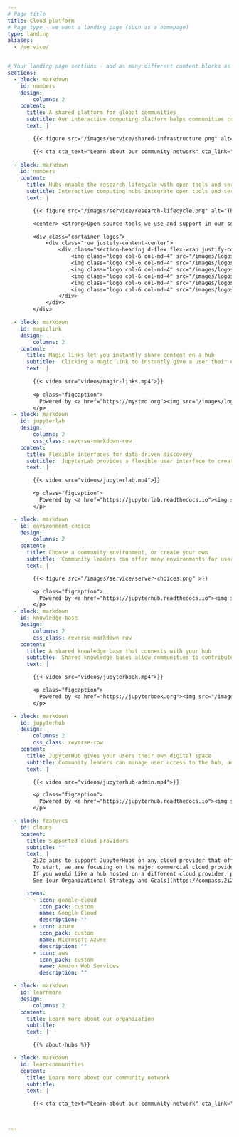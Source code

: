 ```yaml
---
# Page title
title: Cloud platform
# Page type - we want a landing page (such as a homepage)
type: landing
aliases:
  - /service/


# Your landing page sections - add as many different content blocks as you like
sections:
  - block: markdown
    id: numbers
    design:
        columns: 2
    content:
      title: A shared platform for global communities
      subtitle: Our interactive computing platform helps communities create a digital home for data-driven discovery with open tools and services.
      text: |

        {{< figure src="/images/service/shared-infrastructure.png" alt="Serving multiple communities with the same infrastructure.">}}

        {{< cta cta_text="Learn about our community network" cta_link="/communities" cta_new_tab="false" >}}
        
  - block: markdown
    id: numbers
    content:
      title: Hubs enable the research lifecycle with open tools and services
      subtitle: Interactive computing hubs integrate open tools and services to provide a digital home that takes users from learning their first workflows to making discoveries and sharing with others.
      text: |

        {{< figure src="/images/service/research-lifecycle.png" alt="The research lifecycle we enable.">}}

        <center> <strong>Open source tools we use and support in our service. See below for some of the workflows these tools enable.</strong></center>

        <div class="container logos">
            <div class="row justify-content-center">
                <div class="section-heading d-flex flex-wrap justify-content-center col-12 mb-3 text-center">
                    <img class="logo col-6 col-md-4" src="/images/logos/project/jupyterlab.svg" alt="Jupyter Lab logo">
                    <img class="logo col-6 col-md-4" src="/images/logos/project/jupyterhub.svg" alt="Jupyter Hub logo">
                    <img class="logo col-6 col-md-4" src="/images/logos/project/jupyterbook.svg" alt="Jupyter Book logo">
                    <img class="logo col-6 col-md-4" src="/images/logos/project/jupyter.svg" alt="Jupyter logo">
                    <img class="logo col-6 col-md-4" src="/images/logos/project/myst.svg" alt="MyST logo">
                    <img class="logo col-6 col-md-4" src="/images/logos/project/binder.svg" alt="Binder logo">
                </div>
            </div>
        </div>

  - block: markdown
    id: magiclink
    design:
        columns: 2
    content:
      title: Magic links let you instantly share content on a hub
      subtitle:  Clicking a magic link to instantly give a user their own copy of your content so that they can interact and explore in a live environment.
      text: |

        {{< video src="videos/magic-links.mp4">}}
        
        <p class="figcaption">
          Powered by <a href="https://mystmd.org"><img src="/images/logos/project/myst.svg" /></a> and <a href="https://jupyterhub.readthedocs.io"><img src="/images/logos/project/jupyterhub.svg" /></a>
        </p>
  - block: markdown
    id: jupyterlab
    design:
        columns: 2
        css_class: reverse-markdown-row
    content:
      title: Flexible interfaces for data-driven discovery
      subtitle:  JupyterLab provides a flexible user interface to create and explore notebooks, interactive visualizations, and computational narratives.
      text: |

        {{< video src="videos/jupyterlab.mp4">}}

        <p class="figcaption">
          Powered by <a href="https://jupyterlab.readthedocs.io"><img src="/images/logos/project/jupyterlab.svg" /></a> and <a href="https://mystmd.org"><img src="/images/logos/project/myst.svg" /></a> 
        </p>

  - block: markdown
    id: environment-choice
    design:
        columns: 2
    content:
      title: Choose a community environment, or create your own
      subtitle:  Community leaders can offer many environments for users to fit all of their workflows.
      text: |

        {{< figure src="/images/service/server-choices.png" >}}

        <p class="figcaption">
          Powered by <a href="https://jupyterhub.readthedocs.io"><img src="/images/logos/project/jupyterhub.svg" /></a> and <a href="https://repo2docker.readthedocs.io"><img src="/images/logos/project/repo2docker.png" /></a>
        </p>
  - block: markdown
    id: knowledge-base
    design:
        columns: 2
        css_class: reverse-markdown-row
    content:
      title: A shared knowledge base that connects with your hub
      subtitle:  Shared knowledge bases allow communities to contribute their ideas and work to a shared space that is accessible to the community.
      text: |

        {{< video src="videos/jupyterbook.mp4">}}

        <p class="figcaption">
          Powered by <a href="https://jupyterbook.org"><img src="/images/logos/project/jupyterbook.svg" /></a> and <a href="https://mystmd.org"><img src="/images/logos/project/myst.svg" /></a>
        </p>

  - block: markdown
    id: jupyterhub
    design:
        columns: 2
        css_class: reverse-row
    content:
      title: JupyterHub gives your users their own digital space
      subtitle: Community leaders can manage user access to the hub, and provide each user their own workspace that persists over time.
      text: |

        {{< video src="videos/jupyterhub-admin.mp4">}}

        <p class="figcaption">
          Powered by <a href="https://jupyterhub.readthedocs.io"><img src="/images/logos/project/jupyterhub.svg" /></a>
        </p>

  - block: features
    id: clouds
    content:
      title: Supported cloud providers
      subtitle: ""
      text: |
        2i2c aims to support JupyterHubs on any cloud provider that offers a managed Kubernetes service.
        To start, we are focusing on the major commercial cloud providers listed below.
        If you would like a hub hosted on a different cloud provider, please [give us your feedback](mailto:hello@2i2c.org).
        See [our Organizational Strategy and Goals](https://compass.2i2c.org/organization/strategy.html) to learn more about our plans.

      items:
        - icon: google-cloud
          icon_pack: custom
          name: Google Cloud
          description: ""
        - icon: azure 
          icon_pack: custom
          name: Microsoft Azure
          description: ""
        - icon: aws
          icon_pack: custom 
          name: Amazon Web Services
          description: ""

  - block: markdown
    id: learnmore
    design:
        columns: 2
    content:
      title: Learn more about our organization
      subtitle: 
      text: |

        {{% about-hubs %}}

  - block: markdown
    id: learncommunities
    content:
      title: Learn more about our community network
      subtitle: 
      text: |

        {{< cta cta_text="Learn about our community network" cta_link="/communities" cta_new_tab="false" >}}



---
```


